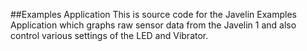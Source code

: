 ##Examples Application
This is source code for the Javelin Examples Application which graphs raw sensor data from the Javelin 1 and also control various settings of the LED and Vibrator. 
